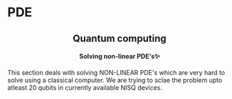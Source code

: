 # PDE

<p align="center">
</p>
<h2 align="center">Quantum computing</h1>
<h4 align="center">Solving non-linear PDE's✨️</h4>

This section deals with solving NON-LINEAR PDE's which are very hard to solve using a classical computer. We are trying to sclae the problem upto atleast 20 qubits in currently available NISQ devices.

